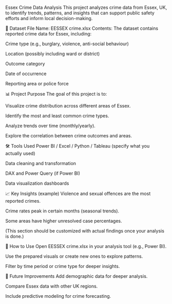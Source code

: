 Essex Crime Data Analysis
This project analyzes crime data from Essex, UK, to identify trends, patterns, and insights that can support public safety efforts and inform local decision-making.

📂 Dataset
File Name: EESSEX crime.xlsx
Contents:
The dataset contains reported crime data for Essex, including:

Crime type (e.g., burglary, violence, anti-social behaviour)

Location (possibly including ward or district)

Outcome category

Date of occurrence

Reporting area or police force

📊 Project Purpose
The goal of this project is to:

Visualize crime distribution across different areas of Essex.

Identify the most and least common crime types.

Analyze trends over time (monthly/yearly).

Explore the correlation between crime outcomes and areas.

🛠️ Tools Used
Power BI / Excel / Python / Tableau (specify what you actually used)

Data cleaning and transformation

DAX and Power Query (if Power BI)

Data visualization dashboards

📈 Key Insights (example)
Violence and sexual offences are the most reported crimes.

Crime rates peak in certain months (seasonal trends).

Some areas have higher unresolved case percentages.

(This section should be customized with actual findings once your analysis is done.)

📎 How to Use
Open EESSEX crime.xlsx in your analysis tool (e.g., Power BI).

Use the prepared visuals or create new ones to explore patterns.

Filter by time period or crime type for deeper insights.

📌 Future Improvements
Add demographic data for deeper analysis.

Compare Essex data with other UK regions.

Include predictive modeling for crime forecasting.
